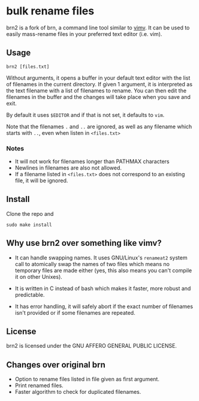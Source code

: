 # bulk rename files
 
brn2 is a fork of brn,
a command line tool similar to [vimv](https://github.com/thameera/vimv/).
It can be used to easily mass-rename files in your preferred text editor (i.e.
vim).
 
## Usage
```
brn2 [files.txt]
```
Without arguments, it opens a buffer in your default text editor with the list
of filenames in the current directory.  If given 1 argument, it is interpreted
as the text filename with a list of filenames to rename.  You can then edit the
filenames in the buffer and the changes will take place when you save and exit.
 
By default it uses `$EDITOR` and if that is not set, it defaults to `vim`.

Note that the filenames `.` and `..` are ignored,
as well as any filename which starts with `..`, even when listen in
`<files.txt>`

### Notes
- It will not work for filenames longer than PATHMAX characters
- Newlines in filenames are also not allowed.
- If a filename listed in `<files.txt>` does not correspond to an existing file,
  it will be ignored.
 
## Install
 
Clone the repo and
```
sudo make install
```
 
## Why use brn2 over something like vimv?
 
* It can handle swapping names. It uses GNU/Linux's `renameat2` system call to
  atomically swap the names of two files which means no temporary files are made
  either (yes, this also means you can't compile it on other Unixes).
 
* It is written in C instead of bash which makes it faster, more robust and
  predictable.
 
* It has error handling, it will safely abort if the exact number of
  filenames isn't provided or if some filenames are repeated.
 
## License
brn2 is licensed under the GNU AFFERO GENERAL PUBLIC LICENSE.
 
## Changes over original brn
- Option to rename files listed in file given as first argument.
- Print renamed files.
- Faster algorithm to check for duplicated filenames.
